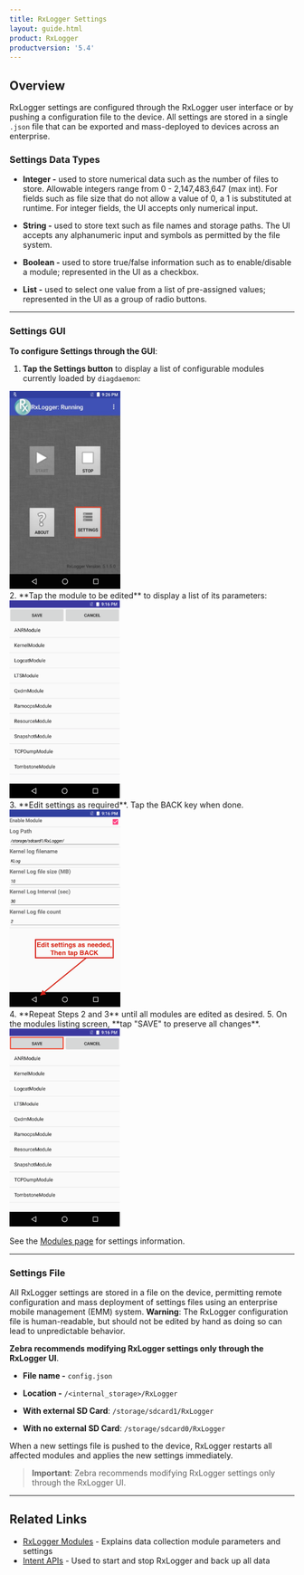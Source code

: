 ```yaml
---
title: RxLogger Settings
layout: guide.html
product: RxLogger
productversion: '5.4'
---
```


## Overview
RxLogger settings are configured through the RxLogger user interface or by pushing a configuration file to the device. All settings are stored in a single `.json` file that can be exported and mass-deployed to devices across an enterprise. 

### Settings Data Types 

* **Integer -** used to store numerical data such as the number of files to store. Allowable integers range from 0 - 2,147,483,647 (max int). For fields such as file size that do not allow a value of 0, a 1 is substituted at runtime. For integer fields, the UI accepts only numerical input.  

* **String -** used to store text such as file names and storage paths. The UI accepts any alphanumeric input and symbols as permitted by the file system. 

* **Boolean -** used to store true/false information such as to enable/disable a module; represented in the UI as a checkbox.

* **List -** used to select one value from a list of pre-assigned values; represented in the UI as a group of radio buttons. 

<!-- -->
-----

### Settings GUI

**To configure Settings through the GUI**: 

1. **Tap the Settings button** to display a list of configurable modules currently loaded by `diagdaemon`: 
<img alt="" style="height:350px" src="rxlogger_running.png"/>
<br>
2. **Tap the module to be edited** to display a list of its parameters: 
<img alt="" style="height:350px" src="rxlogger_settings_screen.png"/>
<br>
3. **Edit settings as required**. Tap the BACK key when done. 
<img alt="" style="height:350px" src="rxlogger_module_settings.png"/>
<br>
4. **Repeat Steps 2 and 3** until all modules are edited as desired. 
5. On the modules listing screen, **tap "SAVE" to preserve all changes**.  
<img alt="" style="height:350px" src="rxlogger_settings_save.png"/>
<br>

See the [Modules page](../modules) for settings information. 

<!-- -->
----

### Settings File

All RxLogger settings are stored in a file on the device, permitting remote configuration and mass deployment of settings files using an enterprise mobile management (EMM) system. **Warning**: The RxLogger configuration file is human-readable, but should not be edited by hand as doing so can lead to unpredictable behavior. 

**Zebra recommends modifying RxLogger settings only through the RxLogger UI**.

* **File name -** `config.json`

* **Location -** `/<internal_storage>/RxLogger` 

* **With external SD Card**: 
`/storage/sdcard1/RxLogger`

* **With no external SD Card**: 
`/storage/sdcard0/RxLogger`

When a new settings file is pushed to the device, RxLogger restarts all affected modules and applies the new settings immediately. 

>**Important**: Zebra recommends modifying RxLogger settings only through the RxLogger UI. 

<!-- -->
-----

## Related Links
* [RxLogger Modules](../modules) - Explains data collection module parameters and settings
* [Intent APIs](../apis) - Used to start and stop RxLogger and back up all data  
